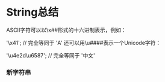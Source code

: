 # String总结


ASCII字符可以以\x##形式的十六进制表示，例如：

'\x41'; // 完全等同于 'A'
还可以用\u####表示一个Unicode字符：

'\u4e2d\u6587'; // 完全等同于 '中文'




### 新字符串
